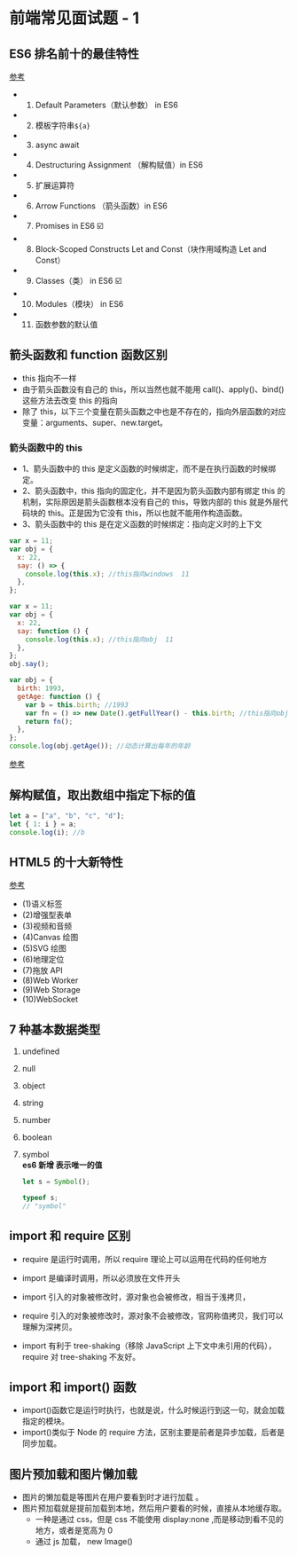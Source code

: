 # 前端常见面试题 - 1

## ES6 排名前十的最佳特性

[参考](https://blog.csdn.net/u012860063/article/details/62218564)

- 1.  Default Parameters（默认参数） in ES6
- 2.  模板字符串`${a}`
- 3.  async await
- 4.  Destructuring Assignment （解构赋值）in ES6
- 5.  扩展运算符
- 6.  Arrow Functions （箭头函数）in ES6
- 7.  Promises in ES6 ☑️
- 8.  Block-Scoped Constructs Let and Const（块作用域构造 Let and Const）
- 9.  Classes（类） in ES6 ☑️
- 10. Modules（模块） in ES6
- 11. 函数参数的默认值

## 箭头函数和 function 函数区别

- this 指向不一样
- 由于箭头函数没有自己的 this，所以当然也就不能用 call()、apply()、bind()这些方法去改变 this 的指向
- 除了 this，以下三个变量在箭头函数之中也是不存在的，指向外层函数的对应变量：arguments、super、new.target。

### 箭头函数中的 this

- 1、箭头函数中的 this 是定义函数的时候绑定，而不是在执行函数的时候绑定。
- 2、箭头函数中，this 指向的固定化，并不是因为箭头函数内部有绑定 this 的机制，实际原因是箭头函数根本没有自己的 this，导致内部的 this 就是外层代码块的 this。正是因为它没有 this，所以也就不能用作构造函数。
- 3、箭头函数中的 this 是在定义函数的时候绑定：指向定义时的上下文

```js
var x = 11;
var obj = {
  x: 22,
  say: () => {
    console.log(this.x); //this指向windows  11
  },
};
```

```js
var x = 11;
var obj = {
  x: 22,
  say: function () {
    console.log(this.x); //this指向obj  11
  },
};
obj.say();
```

```js
var obj = {
  birth: 1993,
  getAge: function () {
    var b = this.birth; //1993
    var fn = () => new Date().getFullYear() - this.birth; //this指向obj对象
    return fn();
  },
};
console.log(obj.getAge()); //动态计算出每年的年龄
```

[参考](https://blog.csdn.net/weixin_44806635/article/details/119777219)

## 解构赋值，取出数组中指定下标的值

```js
let a = ["a", "b", "c", "d"];
let { 1: i } = a;
console.log(i); //b
```

## HTML5 的十大新特性

[参考](http://www.cnblogs.com/vicky1018/p/7705223.html)

- (1)语义标签
- (2)增强型表单
- (3)视频和音频
- (4)Canvas 绘图
- (5)SVG 绘图
- (6)地理定位
- (7)拖放 API
- (8)Web Worker
- (9)Web Storage
- (10)WebSocket

## 7 种基本数据类型

1.  undefined
2.  null
3.  object
4.  string
5.  number
6.  boolean
7.  symbol  
    **es6 新增 表示唯一的值**

    ```js
    let s = Symbol();

    typeof s;
    // "symbol"
    ```

## import 和 require 区别

- require 是运行时调用，所以 require 理论上可以运用在代码的任何地方
- import 是编译时调用，所以必须放在文件开头

- import 引入的对象被修改时，源对象也会被修改，相当于浅拷贝，
- require 引入的对象被修改时，源对象不会被修改，官网称值拷贝，我们可以理解为深拷贝。
- import 有利于 tree-shaking（移除 JavaScript 上下文中未引用的代码），require 对 tree-shaking 不友好。

## import 和 import() 函数

- import()函数它是运行时执行，也就是说，什么时候运行到这一句，就会加载指定的模块。
- import()类似于 Node 的 require 方法，区别主要是前者是异步加载，后者是同步加载。

## 图片预加载和图片懒加载

- 图片的懒加载是等图片在用户要看到时才进行加载 。
- 图片预加载就是提前加载到本地，然后用户要看的时候，直接从本地缓存取。
  - 一种是通过 css，但是 css 不能使用 display:none ,而是移动到看不见的地方，或者是宽高为 0
  - 通过 js 加载， new Image()
